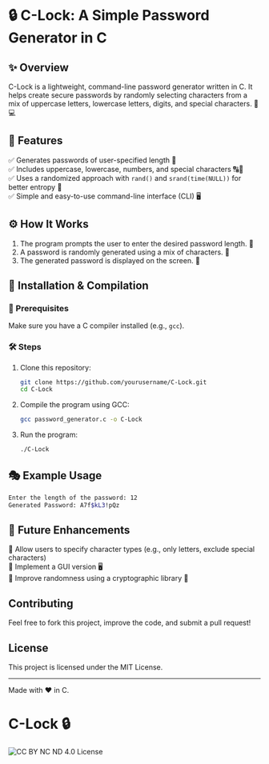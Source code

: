 # 🔒 C-Lock: A Simple Password Generator in C

## ✨ Overview
C-Lock is a lightweight, command-line password generator written in C. It helps create secure passwords by randomly selecting characters from a mix of uppercase letters, lowercase letters, digits, and special characters. 🔑💻

## 🌟 Features
✅ Generates passwords of user-specified length 🔢  
✅ Includes uppercase, lowercase, numbers, and special characters 🔠🔢  
✅ Uses a randomized approach with `rand()` and `srand(time(NULL))` for better entropy 🎲  
✅ Simple and easy-to-use command-line interface (CLI) 🖥️

## ⚙️ How It Works
1. The program prompts the user to enter the desired password length. 📏
2. A password is randomly generated using a mix of characters. 🔄
3. The generated password is displayed on the screen. 🎉

## 🚀 Installation & Compilation
### 📌 Prerequisites
Make sure you have a C compiler installed (e.g., `gcc`).

### 🛠️ Steps
1. Clone this repository:
   ```sh
   git clone https://github.com/yourusername/C-Lock.git
   cd C-Lock
   ```
2. Compile the program using GCC:
   ```sh
   gcc password_generator.c -o C-Lock
   ```
3. Run the program:
   ```sh
   ./C-Lock
   ```

## 🎭 Example Usage
```sh
Enter the length of the password: 12
Generated Password: A7f$kL3!pQz
```

## 🚀 Future Enhancements
🔹 Allow users to specify character types (e.g., only letters, exclude special characters)  
🔹 Implement a GUI version 🖥️  
🔹 Improve randomness using a cryptographic library 🔐

## Contributing
Feel free to fork this project, improve the code, and submit a pull request!

## License
This project is licensed under the MIT License.

---
Made with ❤️ in C.

# **C-Lock** 🔒

![CC BY NC ND 4.0 License](https://img.shields.io/badge/License-CC%20BY%20NC%20ND%204.0-blue.svg)


